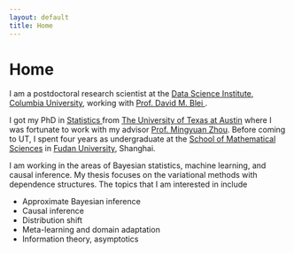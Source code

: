```yaml
---
layout: default
title: Home
---
```


<div>
 <h1 class="page-title">Home</h1>
</div>

<div>
<div class="row">
  <p>
 <p> I am a postdoctoral research scientist at the <a href="https://datascience.columbia.edu">Data Science Institute</a>, <a href="https://www.columbia.edu">Columbia University</a>, working with <a href="http://www.cs.columbia.edu/~blei/">Prof. David M. Blei </a>.</p>
 
I got my PhD in <a href="https://stat.utexas.edu">Statistics </a> from <a href="https://www.utexas.edu">The University of Texas at Austin</a> where I was fortunate to work with my advisor
  <a href="https://mingyuanzhou.github.io">Prof. Mingyuan Zhou</a>.  Before coming to UT, I spent four years as undergraduate at the <a href="http://math.fudan.edu.cn/olden/Index.htm"> School of Mathematical Sciences</a> in <a href="http://www.fudan.edu.cn/en/"> Fudan University</a>, Shanghai. </p>

<p> 
I am working in the areas of Bayesian statistics, machine learning, and causal inference.  <ahref="https://repositories.lib.utexas.edu/bitstream/handle/2152/83980/YIN-DISSERTATION-2020.pdf?sequence=1&isAllowed=y">My thesis </a> focuses on the variational methods with dependence structures. The topics that I am interested in include </p>
  <p>
  <ul>
   <li> Approximate Bayesian inference </li>
   <li> Causal inference </li>
   <li> Distribution shift</li>
   <li> Meta-learning and domain adaptation</li>
   <li> Information theory, asymptotics </li>
  </ul>
  



